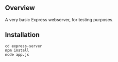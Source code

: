 ## Overview

A very basic Express webserver, for testing purposes.

## Installation

```
cd express-server
npm install
node app.js
```